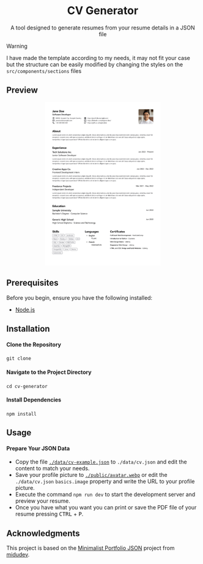 <h1 align="center">CV Generator</h1>
<p align="center">A tool designed to generate resumes from your resume details in a JSON file</p>

> [!WARNING]
> I have made the template according to my needs, it may not fit your case but the structure can be easily modified by changing the styles on the `src/components/sections` files

<h2>Preview</h2>
<p align="center"><img src="./example.png" width="60%"></img></p>

<h2>Prerequisites</h2>
<p>Before you begin, ensure you have the following installed:</p>
<ul>
	<li><a href="https://nodejs.org/">Node.js</a></li>
</ul>

<h2>Installation</h2>
<h4>Clone the Repository</h4>

`git clone`

<h4>Navigate to the Project Directory</h4>

`cd cv-generator`

<h4>Install Dependencies</h4>

`npm install`

<h2>Usage</h2>
<h4>Prepare Your JSON Data</h4>
<ul>
	<li>Copy the file <code><a href="./data/cv-example.json">./data/cv-example.json</a></code> to <code>./data/cv.json</code> and edit the content to match your needs.</li>
	<li>Save your profile picture to <code><a href="./public/avatar.webp">./public/avatar.webp</a></code> or edit the <code>./data/cv.json</code> <code>basics.image</code> property and write the URL to your profile picture.</li>
	<li>Execute the command <code>npm run dev</code> to start the development server and preview your resume.</li>
	<li>Once you have what you want you can print or save the PDF file of your resume pressing <kbd>CTRL</kbd> + <kbd>P</kbd>.</li>
</ul>

<h2>Acknowledgments</h2>
<p>This project is based on the <a href="https://github.com/midudev/minimalist-portfolio-json">Minimalist Portfolio JSON</a> project from <a href="https://github.com/midudev">midudev</a>.</p>

